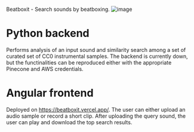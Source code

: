 Beatboxit - Search sounds by beatboxing.
![image](https://github.com/user-attachments/assets/19289741-0adb-4a95-a905-a3a1f2b362dd)

# Python backend
Performs analysis of an input sound and similarity search among a set of curated set of CC0 instrumental samples.
The backend is currently down, but the functinalities can be reproduced either with the appropriate Pinecone and AWS credentials.

# Angular frontend
Deployed on https://beatboxit.vercel.app/. 
The user can either upload an audio sample or record a short clip. After uploading the query sound, the user can play and download the top search results.
